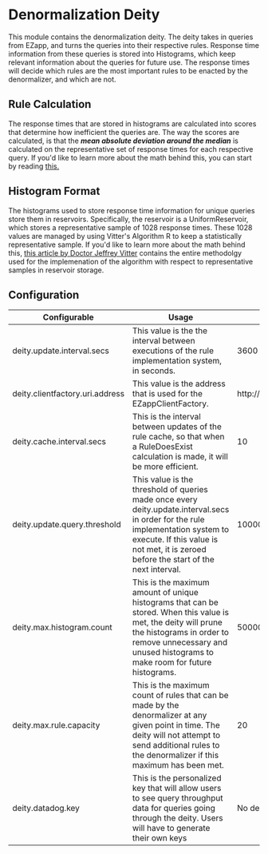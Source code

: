 # Denormalization Deity  
  
This module contains the denormalization deity. The deity takes in queries from EZapp, and turns the queries into their respective rules. Response time information from these queries is stored into Histograms, which keep relevant information about the queries for future use. The response times will decide which rules are the most important rules to be enacted by the denormalizer, and which are not.  
  
## Rule Calculation  
  
The response times that are stored in histograms are calculated into scores that determine how inefficient the queries are. The way the scores are calculated, is that the **_mean absolute deviation around the median_** is calculated on the representative set of response times for each respective query. If you'd like to learn more about the math behind this, you can start by reading [this.](https://en.wikipedia.org/wiki/Average_absolute_deviation#Mean_absolute_deviation_around_the_median)  
  
## Histogram Format  
  
The histograms used to store response time information for unique queries store them in reservoirs. Specifically, the reservoir is a UniformReservoir, which stores a representative sample of 1028 response times. These 1028 values are managed by using Vitter's Algorithm R to keep a statistically representative sample. If you'd like to learn more about the math behind this, [this article by Doctor Jeffrey Vitter](https://www.cs.umd.edu/~samir/498/vitter.pdf) contains the entire methodolgy used for the implemenation of the algorithm with respect to representative samples in reservoir storage.
  
## Configuration  
  
| Configurable  | Usage         | Default |
| ------------- |---------------| --------|
| deity.update.interval.secs | This value is the the interval between executions of the rule implementation system, in seconds. | 3600  |
| deity.clientfactory.uri.address | This value is the address that is used for the EZappClientFactory. | http://localhost:8080 |
| deity.cache.interval.secs | This is the interval between updates of the rule cache, so that when a RuleDoesExist calculation is made, it will be more efficient. | 10 |
| deity.update.query.threshold | This value is the threshold of queries made once every deity.update.interval.secs in order for the rule implementation system to execute. If this value is not met, it is zeroed before the start of the next interval. | 10000 |
 | deity.max.histogram.count | This is the maximum amount of unique histograms that can be stored. When this value is met, the deity will prune the histograms in order to remove unnecessary and unused histograms to make room for future histograms. | 50000 |
| deity.max.rule.capacity | This is the maximum count of rules that can be made by the denormalizer at any given point in time. The deity will not attempt to send additional rules to the denormalizer if this maximum has been met. | 20 |
| deity.datadog.key | This is the personalized key that will allow users to see query throughput data for queries going through the deity. Users will have to generate their own keys| No default value |

